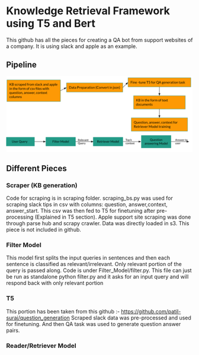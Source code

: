 # Knowledge Retrieval Framework using T5 and Bert

This github has all the pieces for creating a QA bot from support websites of a company. It is using slack and apple as an example. 

## Pipeline
  ![Pipeline](./Pipleline.png)
  
## Different Pieces

### Scraper (KB generation)
Code for scraping is in scraping folder. scraping_bs.py was used for scraping slack tips in csv with columns: question, answer,context, answer_start.
This csv was then fed to T5 for finetuning after pre-processing (Explained in T5 section). 
Apple support site scraping was done through parse hub and scrapy crawler. Data was directly loaded in s3. This piece is not included in github.

### Filter Model
This model first splits the input queries in sentences and then each sentence is classified as relevant/irrelevant. Only relevant portion of the query is passed
along.
Code is under Filter_Model/filter.py. This file can just be run as standalone python filter.py and it asks for an input query and will respond back with only 
relevant portion

### T5
This portion has been taken from this github :- https://github.com/patil-suraj/question_generation
Scraped slack data was pre-processed and used for finetuning. And then QA task was used to generate question answer pairs.

### Reader/Retriever Model
